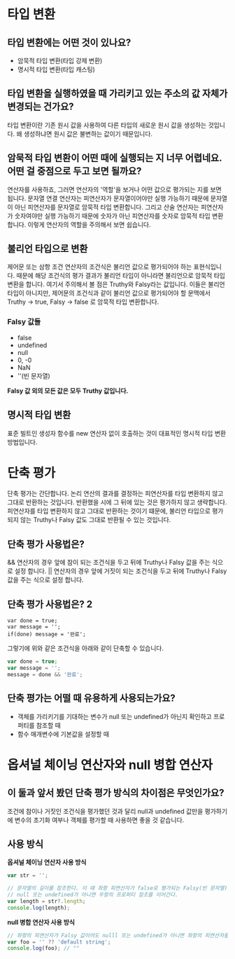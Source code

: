 타입 변환
=========

## 타입 변환에는 어떤 것이 있나요?
- 암묵적 타입 변환(타입 강제 변환)
- 명시적 타입 변환(타입 캐스팅)

## 타입 변환을 실행하였을 때 가리키고 있는 주소의 값 자체가 변경되는 건가요?
타입 변환이란 기존 원시 값을 사용하여 다른 타입의 새로운 원시 값을 생성하는 것입니다. 왜 생성하냐면 원시 값은 불변하는 값이기 때문입니다.

## 암묵적 타입 변환이 어떤 때에 실행되는 지 너무 어렵네요. 어떤 걸 중점으로 두고 보면 될까요?
연산자를 사용하죠, 그러면 연산자의 '역할'을 보거나 어떤 값으로 평가되는 지를 보면 됩니다. 문자열 연결 연산자는 피연산자가 문자열이어야만 실행 가능하기 때문에 문자열이 아닌 피연산자를 문자열로 암묵적 타입 변환합니다. 그리고 산술 연산자는 피연산자가 숫자여야만 실행 가능하기 때문에 숫자가 아닌 피연산자를 숫자로 암묵적 타입 변환합니다. 이렇게 연산자의 역할을 주의해서 보면 쉽습니다.

## 불리언 타입으로 변환
제어문 또는 삼항 조건 연산자의 조건식은 불리언 값으로 평가되어야 하는 표현식입니다. 때문에 해당 조건식의 평가 결과가 불리언 타입이 아니라면 불리언으로 암묵적 타입 변환을 합니다. 여기서 주의해서 볼 점은 Truthy와 Falsy라는 값입니다. 이들은 불리언 타입이 아니지만, 제어문의 조건식과 같이 불리언 값으로 평가되어야 할 문맥에서 Truthy -> true, Falsy -> false 로 암묵적 타입 변환합니다.

### Falsy 값들
- false
- undefined
- null
- 0, -0
- NaN
- ''(빈 문자열)

**Falsy 값 외의 모든 값은 모두 Truthy 값입니다.**

## 명시적 타입 변환
표준 빌트인 생성자 함수를 new 연산자 없이 호출하는 것이 대표적인 명시적 타입 변환 방법입니다.

단축 평가
========
단축 평가는 간단합니다. 논리 연산의 결과를 결정하는 피연산자를 타입 변환하지 않고 그대로 반환하는 것입니다. 반환했을 시에 그 뒤에 있는 것은 평가하지 않고 생략합니다. 피연산자를 타입 변환하지 않고 그대로 반환하는 것이기 떄문에, 불리언 타입으로 평가되지 않는 Truthy나 Falsy 값도 그대로 반환될 수 있는 것입니다.

## 단축 평가 사용법은?
&& 연산자의 경우 앞에 참이 되는 조건식을 두고 뒤에 Truthy나 Falsy 값을 주는 식으로 설정 합니다.
|| 연산자의 경우 앞에 거짓이 되는 조건식을 두고 뒤에 Truthy나 Falsy 값을 주는 식으로 설정 합니다.

## 단축 평가 사용법은? 2
```javscript
var done = true;
var message = '';
if(done) message = '완료';
```

그렇기에 위와 같은 조건식을 아래와 같이 단축할 수 있습니다.

```javascript
var done = true;
var message = '';
message = done && '완료';
```

## 단축 평가는 어떨 때 유용하게 사용되는가요?
- 객체를 가리키기를 기대하는 변수가 null 또는 undefined가 아닌지 확인하고 프로퍼티를 참조할 때
- 함수 매개변수에 기본값을 설정할 때

# 옵셔널 체이닝 연산자와 null 병합 연산자

## 이 둘과 앞서 봤던 단축 평가 방식의 차이점은 무엇인가요?
조건에 참이나 거짓인 조건식을 평가했던 것과 달리 null과 undefined 값만을 평가하기에 변수의 초기화 여부나 객체를 평가할 때 사용하면 좋을 것 같습니다.

## 사용 방식

**옵셔널 체이닝 연산자 사용 방식**
```javascript
var str = '';

// 문자열의 길이를 참조한다. 이 때 좌항 피연산자가 false로 평가되는 Falsy(빈 문자열) 값이어도
// null 또는 undefined가 아니면 우항의 프로퍼티 참조를 이어간다.
var length = str?.length;
console.log(length);
```

**null 병합 연산자 사용 방식**
```javascript
// 좌항의 피연산자가 Falsy 값이어도 nulll 또는 undefined가 아니면 좌항의 피연산자를 그대로 반환한다.
var foo = '' ?? 'default string';
console.log(foo); // ""
```

